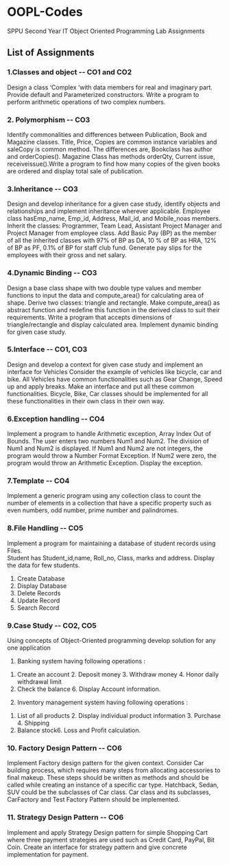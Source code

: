# OOPL-Codes
SPPU Second Year IT Object Oriented Programming Lab Assignments

## List of Assignments 
### 1.Classes and object -- CO1 and CO2 <br>
Design a class ‘Complex ‘with data members for real and imaginary part. Provide default and Parameterized constructors. Write a program to perform arithmetic operations of two complex numbers. <br>
### 2. Polymorphism -- CO3 <br>
Identify commonalities and differences between Publication, Book and Magazine classes. Title, Price, Copies are common instance variables and saleCopy is common method. The differences are, Bookclass has author and orderCopies(). Magazine Class has methods orderQty, Current issue, receiveissue().Write a program to find how many copies of the given books are ordered and display total sale of publication. <br>
### 3.Inheritance -- CO3 <br>
Design and develop inheritance for a given case study, identify objects and relationships and implement inheritance wherever applicable. Employee class hasEmp_name, Emp_id, Address, Mail_id, and Mobile_noas members. Inherit the classes: Programmer, Team Lead, Assistant Project Manager and Project Manager from employee class. Add Basic Pay (BP) as the member of all the inherited classes with 97% of BP as DA, 10 % of BP as HRA, 12% of BP as PF, 0.1% of BP for staff club fund. Generate pay slips for the employees with their gross and net salary.<br>
### 4.Dynamic Binding -- CO3 <br>
Design a base class shape with two double type values and member functions to input the data and compute_area() for calculating area of shape. Derive two classes: triangle and rectangle. Make compute_area() as abstract function and redefine this function in the derived class to suit their requirements. Write a program that accepts dimensions of triangle/rectangle and display calculated area. Implement dynamic binding for given case study. <br>
### 5.Interface -- CO1, CO3 <br>
Design and develop a context for given case study and implement an interface for Vehicles Consider the example of vehicles like bicycle, car and bike. All Vehicles have common functionalities such as Gear Change, Speed up and apply breaks. Make an interface and put all these common functionalities. Bicycle, Bike, Car classes should be implemented for all these functionalities in their own class in their own way. <br>
### 6.Exception handling -- CO4 <br>
Implement a program to handle Arithmetic exception, Array Index Out of Bounds. The user enters two numbers Num1 and Num2. The division of Num1 and Num2 is displayed. If Num1 and Num2 are not integers, the program would throw a Number Format Exception. If Num2 were zero, the program would throw an Arithmetic Exception. Display the exception. <br>
### 7.Template -- CO4 <br>
Implement a generic program using any collection class to count the number of elements in a collection that have a specific property such as even numbers, odd number, prime number and palindromes. <br>
### 8.File Handling -- CO5 <br>
Implement a program for maintaining a database of student records using Files. <br>
Student has Student_id,name, Roll_no, Class, marks and address. Display the data for few students.<br>
1. Create Database <br>
2. Display Database <br>
3. Delete Records<br>
4. Update Record<br>
5. Search Record<br>
### 9.Case Study -- CO2, CO5 <br>
Using concepts of Object-Oriented programming develop solution for any one application <br>
1) Banking system having following operations :<br>
1. Create an account 2. Deposit money 3. Withdraw money 4. Honor daily withdrawal limit
5. Check the balance 6. Display Account information. <br>
2) Inventory management system having following operations : <br>
1. List of all products 2. Display individual product information 3. Purchase 4. Shipping
5. Balance stock6. Loss and Profit calculation. <br>
### 10. Factory Design Pattern -- CO6 <br>
Implement Factory design pattern for the given context. Consider Car building process, which requires many steps from allocating accessories to final makeup. These steps should be written as methods and should be called while creating an instance of a specific car type. Hatchback, Sedan, SUV could be the subclasses of Car class. Car class and its subclasses, CarFactory and Test Factory Pattern should be implemented.<br>
### 11. Strategy Design Pattern -- CO6 <br>
Implement and apply Strategy Design pattern for simple Shopping Cart where three payment strategies are used such as Credit Card, PayPal, Bit Coin. Create an interface for strategy pattern and give concrete implementation for payment.
